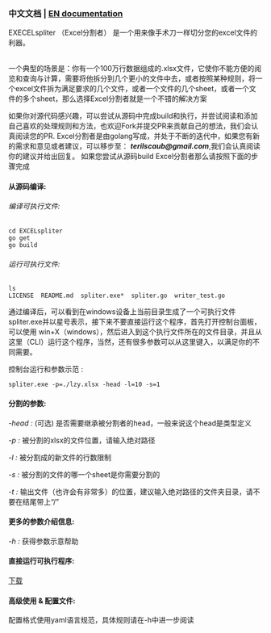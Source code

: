 ### **中文文档** | [EN documentation](../README.md)

EXECELspliter （Excel分割者） 是一个用来像手术刀一样切分您的excel文件的利器。

 <Br> 一个典型的场景是：你有一个100万行数据组成的.xlsx文件，它使你不能方便的阅览和查询与计算，需要将他拆分到几个更小的文件中去，或者按照某种规则，将一个excel文件拆为满足要求的几个文件，或者一个文件的几个sheet，或者一个文件的多个sheet，那么选择Excel分割者就是一个不错的解决方案  <Br/>

如果你对源代码感兴趣，可以尝试从源码中完成build和执行，并尝试阅读和添加自己喜欢的处理规则和方法，也欢迎Fork并提交PR来贡献自己的想法，我们会认真阅读您的PR.
Excel分割者是由golang写成，并处于不断的迭代中，如果您有新的需求和意见或者建议，可以移步至： **_terilscaub@gmail.com_**,我们会认真阅读你的建议并给出回复。
如果您尝试从源码build Excel分割者那么请按照下面的步骤完成


#### 从源码编译:
###### 编译可执行文件:
```apple js
cd EXCELspliter
go get
go build
```
###### 运行可执行文件:
```apple js
ls
LICENSE  README.md  spliter.exe*  spliter.go  writer_test.go
```
通过编译后，可以看到在windows设备上当前目录生成了一个可执行文件spliter.exe并以星号表示，接下来不要直接运行这个程序，首先打开控制台面板，可以使用 win+X（windows），然后进入到这个执行文件所在的文件目录，并且从这里（CLI）运行这个程序，当然，还有很多参数可以从这里键入，以满足你的不同需要。

控制台运行和参数示范 :

```apple js
spliter.exe -p=./lzy.xlsx -head -l=10 -s=1
```

#### 分割的参数:

_-head :_ (可选) 是否需要继承被分割者的head，一般来说这个head是类型定义

_-p :_ 被分割的xlsx的文件位置，请输入绝对路径

_-l :_ 被分割成的新文件的行数限制

_-s :_ 被分割的文件的哪一个sheet是你需要分割的

_-t :_ 输出文件（也许会有非常多）的位置，建议输入绝对路径的文件夹目录，请不要在结尾带上“/”

#### 更多的参数介绍信息:

_-h :_ 获得参数示意帮助

#### 直接运行可执行程序:
[下载](https://github.com/fadeAce/EXCELspliter/releases)

#### 高级使用 & 配置文件:
配置格式使用yaml语言规范，具体规则请在-h中进一步阅读
